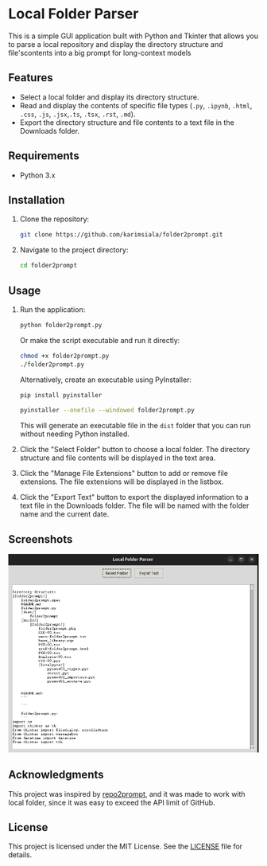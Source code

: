 # Local Folder Parser

This is a simple GUI application built with Python and Tkinter that allows you to parse a local repository and display the directory structure and file'scontents into a big prompt for long-context models

## Features

- Select a local folder and display its directory structure.
- Read and display the contents of specific file types (`.py`, `.ipynb`, `.html`, `.css`, `.js`, `.jsx`,`.ts`, `.tsx`, `.rst`, `.md`).
- Export the directory structure and file contents to a text file in the Downloads folder.

## Requirements

- Python 3.x

## Installation

1. Clone the repository:
   ```sh
   git clone https://github.com/karimsiala/folder2prompt.git
   ```
2. Navigate to the project directory:
   ```sh
   cd folder2prompt
   ```

## Usage

1. Run the application:

   ```sh
   python folder2prompt.py
   ```

   Or make the script executable and run it directly:

   ```sh
   chmod +x folder2prompt.py
   ./folder2prompt.py
   ```

   Alternatively, create an executable using PyInstaller:

   ```sh
   pip install pyinstaller
   ```

   ```sh
   pyinstaller --onefile --windowed folder2prompt.py
   ```

   This will generate an executable file in the `dist` folder that you can run without needing Python installed.

2. Click the "Select Folder" button to choose a local folder. The directory structure and file contents will be displayed in the text area.

3. Click the "Manage File Extensions" button to add or remove file extensions. The file extensions will be displayed in the listbox.

4. Click the "Export Text" button to export the displayed information to a text file in the Downloads folder. The file will be named with the folder name and the current date.

## Screenshots

![Screenshot](screenshot.png)

## Acknowledgments

This project was inspired by [repo2prompt](https://github.com/andrewgcodes/repo2prompt), and it was made to work with local folder, since it was easy to exceed the API limit of GitHub.

## License

This project is licensed under the MIT License. See the [LICENSE](LICENSE) file for details.
